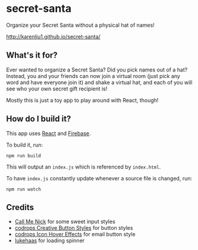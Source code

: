 # secret-santa
Organize your Secret Santa without a physical hat of names!

http://karenliu1.github.io/secret-santa/

## What's it for?

Ever wanted to organize a Secret Santa? Did you pick names out of a hat? Instead, you and your friends can now join a virtual room (just pick any word and have everyone join it) and shake a virtual hat, and each of you will see who your own secret gift recipient is!

Mostly this is just a toy app to play around with React, though!

## How do I build it?

This app uses [React](https://facebook.github.io/react/) and [Firebase](https://www.firebase.com/).

To build it, run:
```
npm run build
```

This will output an `index.js` which is referenced by `index.html`.

To have `index.js` constantly update whenever a source file is changed, run:
```
npm run watch
```

## Credits

* [Call Me Nick](http://callmenick.com/post/various-css-input-text-styles) for some sweet input styles
* [codrops Creative Button Styles](http://tympanus.net/Development/CreativeButtons/) for button styles
* [codrops Icon Hover Effects](http://tympanus.net/Development/IconHoverEffects/) for email button style
* [lukehaas](http://projects.lukehaas.me/css-loaders/) for loading spinner
